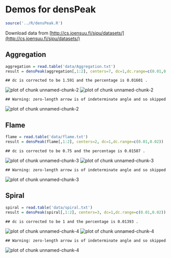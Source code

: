 Demos for densPeak
==================


```r
source('../R/densPeak.R')
```

Download data from [http://cs.joensuu.fi/sipu/datasets/](http://cs.joensuu.fi/sipu/datasets/)

## Aggregation


```r
aggregation = read.table('data/Aggregation.txt')
result = densPeak(aggregation[,1:2], centers=7, dc=1,dc.range=c(0.01,0.02))
```

```
## dc is corrected to be 1.591 and the percentage is 0.01601 .
```

![plot of chunk unnamed-chunk-2](figure/unnamed-chunk-21.png) ![plot of chunk unnamed-chunk-2](figure/unnamed-chunk-22.png) 

```
## Warning: zero-length arrow is of indeterminate angle and so skipped
```

![plot of chunk unnamed-chunk-2](figure/unnamed-chunk-23.png) 

## Flame


```r
flame = read.table('data/flame.txt')
result = densPeak(flame[,1:2], centers=2, dc=1,dc.range=c(0.01,0.02))
```

```
## dc is corrected to be 0.75 and the percentage is 0.01587 .
```

![plot of chunk unnamed-chunk-3](figure/unnamed-chunk-31.png) ![plot of chunk unnamed-chunk-3](figure/unnamed-chunk-32.png) 

```
## Warning: zero-length arrow is of indeterminate angle and so skipped
```

![plot of chunk unnamed-chunk-3](figure/unnamed-chunk-33.png) 

## Spiral


```r
spiral = read.table('data/spiral.txt')
result = densPeak(spiral[,1:2], centers=3, dc=1,dc.range=c(0.01,0.02))
```

```
## dc is corrected to be 1 and the percentage is 0.01393 .
```

![plot of chunk unnamed-chunk-4](figure/unnamed-chunk-41.png) ![plot of chunk unnamed-chunk-4](figure/unnamed-chunk-42.png) 

```
## Warning: zero-length arrow is of indeterminate angle and so skipped
```

![plot of chunk unnamed-chunk-4](figure/unnamed-chunk-43.png) 
